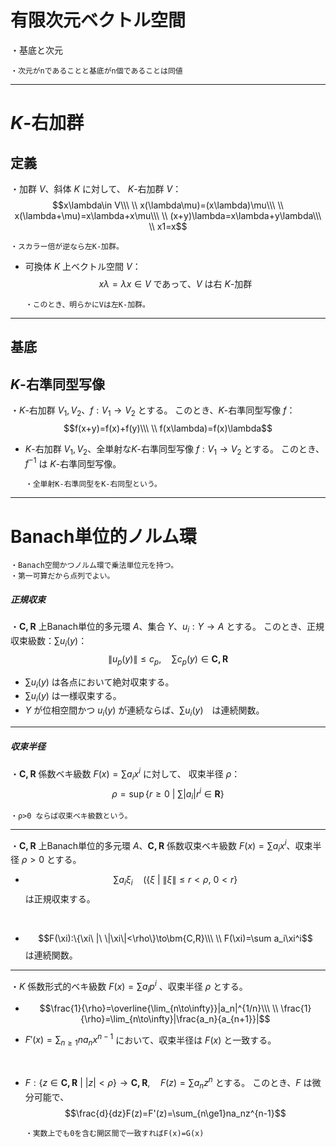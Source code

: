 # 有限次元ベクトル空間

・基底と次元

    ・次元がnであることと基底がn個であることは同値

---

# $K$-右加群

## 定義

・加群 $V$、斜体 $K$ に対して、
$K$-右加群 $V$：
$$x\lambda\in V\\\ \\
x(\lambda\mu)=(x\lambda)\mu\\\ \\
x(\lambda+\mu)=x\lambda+x\mu\\\ \\
(x+y)\lambda=x\lambda+y\lambda\\\ \\
x1=x$$

    ・スカラー倍が逆なら左K-加群。

- 可換体 $K$ 上ベクトル空間 $V$：
$$x\lambda=\lambda x\in V\text{ であって、}V\text{ は右 }K\text{-加群}$$

      ・このとき、明らかにVは左K-加群。

---

## 基底

## $K$-右準同型写像

・$K$-右加群 $V_1,V_2$、$f:V_1\to V_2$ とする。
このとき、$K$-右準同型写像 $f$：
$$f(x+y)=f(x)+f(y)\\\ \\
f(x\lambda)=f(x)\lambda$$

- $K$-右加群 $V_1,V_2$、全単射な$K$-右準同型写像 $f:V_1\to V_2$ とする。
このとき、$f^{-1}$ は $K$-右準同型写像。

      ・全単射K-右準同型をK-右同型という。

---

# Banach単位的ノルム環

    ・Banach空間かつノルム環で乗法単位元を持つ。
    ・第一可算だから点列でよい。

##### 正規収束

・$\bm{C,R}$ 上Banach単位的多元環 $A$、集合 $Y$、$u_i:Y\to A$ とする。
このとき、正規収束級数：$\sum u_i(y)$：
$$\|u_p(y)\|\le c_p,\quad\sum c_p(y)\in\bm{C,R}$$

- $\sum u_i(y)$ は各点において絶対収束する。
- $\sum u_i(y)$ は一様収束する。
- $Y$ が位相空間かつ $u_i(y)$ が連続ならば、$\sum u_i(y)$　は連続関数。

---

##### 収束半径

・$\bm{C,R}$ 係数ベキ級数 $F(x)=\sum a_ix^i$ に対して、
収束半径 $\rho$：
$$\rho=\sup\{r\ge0\ |\ \sum|a_i|r^i\in\bm{R}\}$$

    ・ρ>0 ならば収束ベキ級数という。

---

・$\bm{C,R}$ 上Banach単位的多元環 $A$、$\bm{C,R}$ 係数収束ベキ級数 $F(x)=\sum a_ix^i$、収束半径 $\rho>0$ とする。
<br>

- $$\sum a_i\xi_i\quad(\{\xi\ |\ \|\xi\|\le r<\rho,\ 0<r\}$$は正規収束する。
<br>

- $$F(\xi):\{\xi\ |\ \|\xi\|<\rho\}\to\bm{C,R}\\\ \\
F(\xi)=\sum a_i\xi^i$$は連続関数。 

---

・$K$ 係数形式的ベキ級数 $F(x)=\sum a_ip^i$ 、収束半径 $\rho$ とする。

- $$\frac{1}{\rho}=\overline{\lim_{n\to\infty}}|a_n|^{1/n}\\\ \\
\frac{1}{\rho}=\lim_{n\to\infty}|\frac{a_n}{a_{n+1}}|$$

- $F'(x)=\sum_{n\ge1}na_nx^{n-1}$ において、収束半径は $F(x)$ と一致する。
<br>

- $F:\{z\in\bm{C,R}\ |\ |z|<\rho\}\to\bm{C,R},\quad F(z)=\sum a_nz^n$ とする。
このとき、$F$ は微分可能で、
$$\frac{d}{dz}F(z)=F'(z)=\sum_{n\ge1}na_nz^{n-1}$$

      ・実数上でも0を含む開区間で一致すればF(x)=G(x)